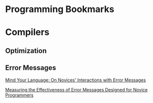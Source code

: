 # Programming Bookmarks

# Compilers
## Optimization

## Error Messages
[Mind Your Language: On Novices' Interactions with Error Messages](http://cs.brown.edu/~sk/Publications/Papers/Published/mfk-mind-lang-novice-inter-error-msg/paper.pdf)

[Measuring the Effectiveness of Error Messages Designed for Novice Programmers  ](http://cs.brown.edu/~sk/Publications/Papers/Published/mfk-measur-effect-error-msg-novice-sigcse/paper.pdf)
